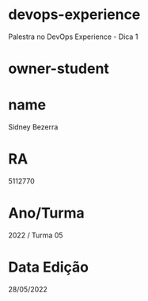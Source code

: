 # devops-experience
Palestra no DevOps Experience - Dica 1 


# owner-student
# name
Sidney Bezerra
# RA
5112770
# Ano/Turma
2022 / Turma 05

# Data Edição
28/05/2022